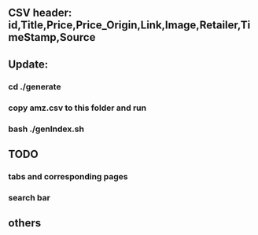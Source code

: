 ## CSV header: id,Title,Price,Price_Origin,Link,Image,Retailer,TimeStamp,Source

## Update:
### cd ./generate
### copy amz.csv to this folder and run
### bash ./genIndex.sh


## TODO
### tabs and corresponding pages
### search bar

## others
